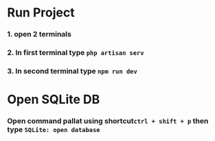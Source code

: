 # Run Project

### 1. open 2 terminals

### 2. In first terminal type `php artisan serv`

### 3. In second terminal type `npm run dev`

# Open SQLite DB

### Open command pallat using shortcut`ctrl + shift + p` then type `SQLite: open database`
